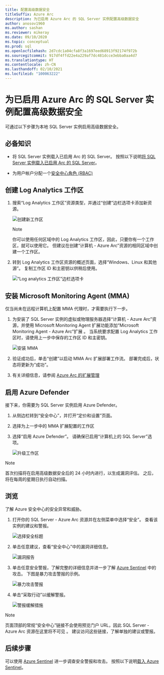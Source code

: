 ```yaml
---
title: 配置高级数据安全
titleSuffix: Azure Arc
description: 为已启用 Azure Arc 的 SQL Server 实例配置高级数据安全
author: anosov1960
ms.author: sashan
ms.reviewer: mikeray
ms.date: 09/10/2020
ms.topic: conceptual
ms.prod: sql
ms.openlocfilehash: 2d7cdc1a04cfa8f3a1697eed68913f92174f972b
ms.sourcegitcommit: 917df4ffd22e4a229af7dc481dcce3ebba0aa4d7
ms.translationtype: HT
ms.contentlocale: zh-CN
ms.lasthandoff: 02/10/2021
ms.locfileid: "100063222"
---
```

# <a name="configure-advanced-data-security-for-azure-arc-enabled-sql-server-instance"></a>为已启用 Azure Arc 的 SQL Server 实例配置高级数据安全

可通过以下步骤为本地 SQL Server 实例启用高级数据安全。

## <a name="prerequisites"></a>必备知识

* 将 SQL Server 实例载入已启用 Arc 的 SQL Server。 按照以下说明[将 SQL Server 实例载入已启用 Arc 的 SQL Server](connect.md)。

* 为用户帐户分配一个[安全中心角色 (RBAC)](/azure/security-center/security-center-permissions)

## <a name="create-a-log-analytics-workspace"></a>创建 Log Analytics 工作区

1. 搜索“Log Analytics 工作区”资源类型，并通过“创建”边栏选项卡添加新资源。

   ![创建新工作区](media/configure-advanced-data-security/create-new-log-analytics-workspace.png)

   > [!NOTE]
   > 你可以使用任何区域中的 Log Analytics 工作区，因此，只要你有一个工作区，就可以使用它。 但建议在创建“计算机 - Azure Arc”资源的相同区域中创建一个工作区。

1. 转到 Log Analytics 工作区资源的概述页面，选择“Windows、Linux 和其他源”。 复制工作区 ID 和主密钥以供稍后使用。

   ![“Log analytics 工作区”边栏选项卡](media/configure-advanced-data-security/log-analytics-workspace-blade.png)

## <a name="install-microsoft-monitoring-agent-mma"></a>安装 Microsoft Monitoring Agent (MMA)

仅当尚未在远程计算机上配置 MMA 代理时，才需要执行下一步。

1. 为安装了 SQL Server 实例的虚拟或物理服务器选择“计算机 - Azure Arc”资源，并使用 Microsoft Monitoring Agent 扩展功能添加“Microsoft Monitoring Agent - Azure Arc”扩展 。 当系统要求配置 Log Analytics 工作区时，请使用上一步中保存的工作区 ID 和主密钥。

   ![安装 MMA](media/configure-advanced-data-security/install-mma-extension.png)

1. 验证成功后，单击“创建”以启动 MMA Arc 扩展部署工作流。 部署完成后，状态将更新为“成功”。

1. 有关详细信息，请参阅 [Azure Arc 的扩展管理](/azure/azure-arc/servers/manage-vm-extensions)

## <a name="enable-azure-defender"></a>启用 Azure Defender

接下来，你需要为 SQL Server 实例启用 Azure Defender。

1. 从侧边栏转到“安全中心”，并打开“定价和设置”页面。

1. 选择为上一步中的 MMA 扩展配置的工作区

1. 选择“启用 Azure Defender”。 请确保已启用“计算机上的 SQL Server”选项。

   ![升级工作区](media/configure-advanced-data-security/enable-azure-defender.png)

 > [!NOTE]
   > 首次扫描将在启用高级数据安全后的 24 小时内进行，以生成漏洞评估。 之后，将在每周的星期日执行自动扫描。

## <a name="explore"></a>浏览

了解 Azure 安全中心的安全异常和威胁。

1. 打开你的 SQL Server - Azure Arc 资源并在左侧菜单中选择“安全”。 查看该实例的建议和警报。

   ![选择安全标题](media/configure-advanced-data-security/security-heading-sql-server-arc.png)

1. 单击任意建议，查看“安全中心”中的漏洞详细信息。

   ![漏洞报告](media/configure-advanced-data-security/vulnerabilities-report.png)

1. 单击任意安全警报，了解完整的详细信息并进一步了解 [Azure Sentinel](/azure/sentinel/overview) 中的攻击。 下图是暴力攻击警报的示例。

   ![暴力攻击警报](media/configure-advanced-data-security/brute-force-alert.png)

1. 单击“采取行动”以缓解警报。

   ![警报缓解措施](media/configure-advanced-data-security/brute-force-alert-mitigation.png)

> [!NOTE]
> 页面顶部的常规“安全中心”链接不会使用预览门户 URL，因此 SQL Server - Azure Arc 资源在这里将不可见 。 建议访问这些链接，了解单独的建议或警报。

## <a name="next-steps"></a>后续步骤

可以使用 [Azure Sentinel](/azure/sentinel/overview) 进一步调查安全警报和攻击。 按照以下说明[载入 Azure Sentinel](/azure/sentinel/connect-data-sources)。